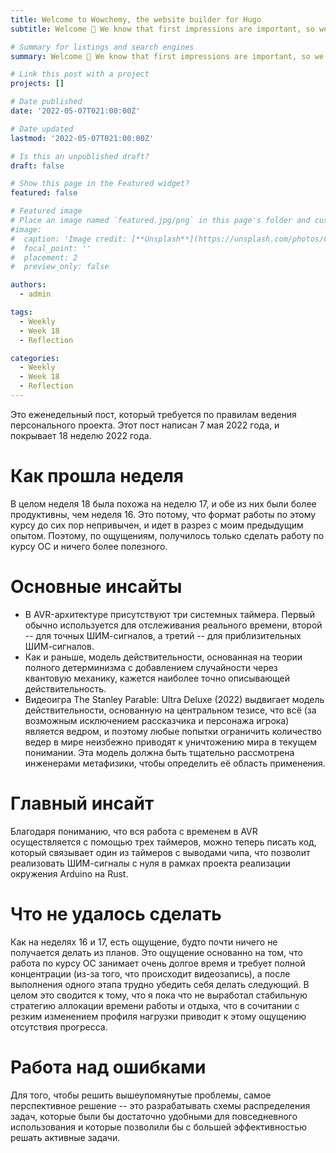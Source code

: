 ```yaml
---
title: Welcome to Wowchemy, the website builder for Hugo
subtitle: Welcome 👋 We know that first impressions are important, so we've populated your new site with some initial content to help you get familiar with everything in no time.

# Summary for listings and search engines
summary: Welcome 👋 We know that first impressions are important, so we've populated your new site with some initial content to help you get familiar with everything in no time.

# Link this post with a project
projects: []

# Date published
date: '2022-05-07T021:00:00Z'

# Date updated
lastmod: '2022-05-07T021:00:00Z'

# Is this an unpublished draft?
draft: false

# Show this page in the Featured widget?
featured: false

# Featured image
# Place an image named `featured.jpg/png` in this page's folder and customize its options here.
#image:
#  caption: 'Image credit: [**Unsplash**](https://unsplash.com/photos/CpkOjOcXdUY)'
#  focal_point: ''
#  placement: 2
#  preview_only: false

authors:
  - admin

tags:
  - Weekly
  - Week 18
  - Reflection

categories:
  - Weekly
  - Week 18
  - Reflection
---
```


Это еженедельный пост, который требуется по правилам ведения персонального проекта. Этот пост написан 7 мая 2022 года, и покрывает 18 неделю 2022 года.

# Как прошла неделя

В целом неделя 18 была похожа на неделю 17, и обе из них были более продуктивны, чем неделя 16.
Это потому, что формат работы по этому курсу до сих пор непривычен, и идет в разрез с моим предыдущим опытом.
Поэтому, по ощущениям, получилось только сделать работу по курсу ОС и ничего более полезного.

# Основные инсайты

- В AVR-архитектуре присутствуют три системных таймера. Первый обычно используется для отслеживания реального времени, второй -- для точных ШИМ-сигналов, а третий -- для приблизительных ШИМ-сигналов.
- Как и раньше, модель действительности, основанная на теории полного детерминизма с добавлением случайности через квантовую механику, кажется наиболее точно описывающей действительность.
- Видеоигра The Stanley Parable: Ultra Deluxe (2022) выдвигает модель действительности, основанную на центральном тезисе, что всё (за возможным исключением рассказчика и персонажа игрока) является ведром, и поэтому любые попытки ограничить количество ведер в мире неизбежно приводят к уничтожению мира в текущем понимании. Эта модель должна быть тщательно рассмотрена инженерами метафизики, чтобы определить её область применения.

# Главный инсайт

Благодаря пониманию, что вся работа с временем в AVR осуществляется с помощью трех таймеров, можно теперь писать код, который связывает один из таймеров с выводами чипа, что позволит реализовать ШИМ-сигналы с нуля в рамках проекта реализации окружения Arduino на Rust.

# Что не удалось сделать

Как на неделях 16 и 17, есть ощущение, будто почти ничего не получается делать из планов. Это ощущение основанно на том, что работа по курсу ОС занимает очень долгое время и требует полной концентрации (из-за того, что происходит видеозапись), а после выполнения одного этапа трудно убедить себя делать следующий. В целом это сводится к тому, что я пока что не выработал стабильную стратегию аллокации времени работы и отдыха, что в сочитании с резким изменением профиля нагрузки приводит к этому ощущению отсутствия прогресса.

# Работа над ошибками

Для того, чтобы решить вышеупомянутые проблемы, самое перспективное решение -- это разрабатывать схемы распределения задач, которые были бы достаточно удобными для повседневного использования и которые позволили бы с большей эффективностью решать активные задачи.